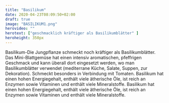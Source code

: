 ```yaml
---
title: "Basilikum"
date: 2020-04-23T08:09:50+02:00
draft: true
image: "BASILIKUM1.png"
herovideo: ""
herotext: ["geschmacklich kräftiger als Basilikumblätter" ]
heroheight: 350px
---
```

Basilikum-Die Jungpflanze schmeckt noch kräftiger als Basilikumblätter. Das Mini-Blattgemüse hat einen intensiv aromatischen, pfeffrigen Geschmack und kann überall dort eingesetzt werden, wo man Basilikumblätter verwendet (mediterrane Küche, Salate, Suppen, zur Dekoration). Schmeckt besonders in Verbindung mit Tomaten.  Basilikum hat einen hohen Energiegehalt, enthält viele ätherische Öle, ist reich an Enzymen sowie Vitaminen und enthält viele Mineralstoffe. Basilikum hat einen hohen Energiegehalt, enthält viele ätherische Öle, ist reich an Enzymen sowie Vitaminen und enthält viele Mineralstoffe.
